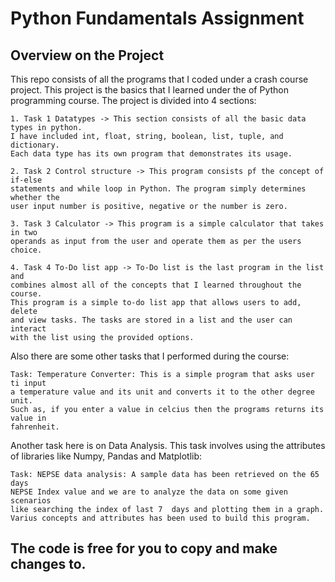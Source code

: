 # Python Fundamentals Assignment
## Overview on the Project
This repo consists of all the programs that I coded under a crash course project. 
This project is the basics that I learned under the of Python programming course.
The project is divided into 4 sections:

    1. Task 1 Datatypes -> This section consists of all the basic data types in python. 
    I have included int, float, string, boolean, list, tuple, and dictionary. 
    Each data type has its own program that demonstrates its usage.
    
    2. Task 2 Control structure -> This program consists pf the concept of if-else
    statements and while loop in Python. The program simply determines whether the 
    user input number is positive, negative or the number is zero.
    
    3. Task 3 Calculator -> This program is a simple calculator that takes in two 
    operands as input from the user and operate them as per the users choice.
    
    4. Task 4 To-Do list app -> To-Do list is the last program in the list and 
    combines almost all of the concepts that I learned throughout the course. 
    This program is a simple to-do list app that allows users to add, delete 
    and view tasks. The tasks are stored in a list and the user can interact 
    with the list using the provided options.

Also there are some other tasks that I performed during the course:
    
    Task: Temperature Converter: This is a simple program that asks user ti input 
    a temperature value and its unit and converts it to the other degree unit. 
    Such as, if you enter a value in celcius then the programs returns its value in 
    fahrenheit.

Another task here is on Data Analysis. This task involves using the attributes of
libraries like Numpy, Pandas and Matplotlib:

    Task: NEPSE data analysis: A sample data has been retrieved on the 65 days 
    NEPSE Index value and we are to analyze the data on some given scenarios 
    like searching the index of last 7  days and plotting them in a graph.
    Varius concepts and attributes has been used to build this program.
    
## The code is free for you to copy and make changes to.
